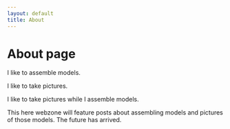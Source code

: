 ```yaml
---
layout: default
title: About
---
```

# About page

I like to assemble models.

I like to take pictures. 

I like to take pictures while I assemble models.

This here webzone will feature posts about assembling models and pictures of those models. The future has arrived. 

